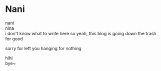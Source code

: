 # Nani

nani  
nina  
i don't know what to write here so yeah, this blog is going down the trash for good  

sorry for left you hanging for nothing  
 
hihi  
bye~
